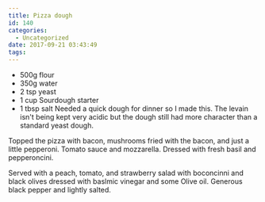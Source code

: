 ```yaml
---
title: Pizza dough
id: 140
categories:
  - Uncategorized
date: 2017-09-21 03:43:49
tags:
---
```


*   500g flour
*   350g water
*   2 tsp yeast
*   1 cup Sourdough starter
*   1 tbsp salt
Needed a quick dough for dinner so I made this. The levain isn't being kept very acidic but the dough still had more character than a standard yeast dough.

Topped the pizza with bacon, mushrooms fried with the bacon, and just a little pepperoni. Tomato sauce and mozzarella. Dressed with fresh basil and pepperoncini.

Served with a peach, tomato, and strawberry salad with boconcinni and black olives dressed with baslmic vinegar and some Olive oil. Generous black pepper and lightly salted.